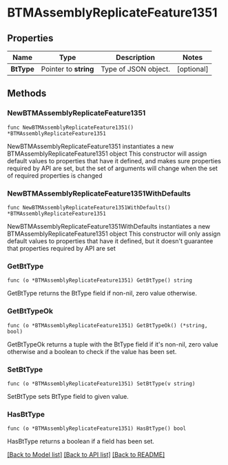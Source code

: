 # BTMAssemblyReplicateFeature1351

## Properties

Name | Type | Description | Notes
------------ | ------------- | ------------- | -------------
**BtType** | Pointer to **string** | Type of JSON object. | [optional] 

## Methods

### NewBTMAssemblyReplicateFeature1351

`func NewBTMAssemblyReplicateFeature1351() *BTMAssemblyReplicateFeature1351`

NewBTMAssemblyReplicateFeature1351 instantiates a new BTMAssemblyReplicateFeature1351 object
This constructor will assign default values to properties that have it defined,
and makes sure properties required by API are set, but the set of arguments
will change when the set of required properties is changed

### NewBTMAssemblyReplicateFeature1351WithDefaults

`func NewBTMAssemblyReplicateFeature1351WithDefaults() *BTMAssemblyReplicateFeature1351`

NewBTMAssemblyReplicateFeature1351WithDefaults instantiates a new BTMAssemblyReplicateFeature1351 object
This constructor will only assign default values to properties that have it defined,
but it doesn't guarantee that properties required by API are set

### GetBtType

`func (o *BTMAssemblyReplicateFeature1351) GetBtType() string`

GetBtType returns the BtType field if non-nil, zero value otherwise.

### GetBtTypeOk

`func (o *BTMAssemblyReplicateFeature1351) GetBtTypeOk() (*string, bool)`

GetBtTypeOk returns a tuple with the BtType field if it's non-nil, zero value otherwise
and a boolean to check if the value has been set.

### SetBtType

`func (o *BTMAssemblyReplicateFeature1351) SetBtType(v string)`

SetBtType sets BtType field to given value.

### HasBtType

`func (o *BTMAssemblyReplicateFeature1351) HasBtType() bool`

HasBtType returns a boolean if a field has been set.


[[Back to Model list]](../README.md#documentation-for-models) [[Back to API list]](../README.md#documentation-for-api-endpoints) [[Back to README]](../README.md)


